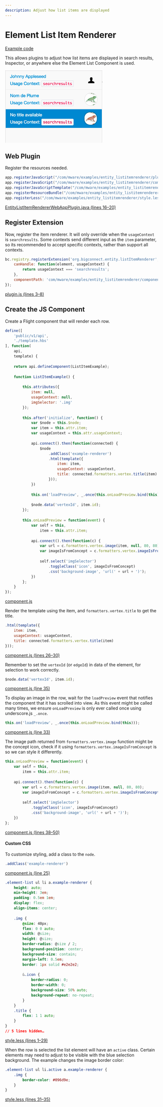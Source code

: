 ```yaml
---
description: Adjust how list items are displayed
---
```


# Element List Item Renderer

[Example code](https://github.com/mware-solutions/doc-examples/blob/master/extension-entity-listitemrenderer)

This allows plugins to adjust how list items are displayed in search results, Inspector, or anywhere else the Element List Component is used.

![](../../../../.gitbook/assets/image%20%286%29.png)

## Web Plugin

Register the resources needed.

```java
app.registerJavaScript("/com/mware/examples/entity_listitemrenderer/plugin.js", true);
app.registerJavaScript("/com/mware/examples/entity_listitemrenderer/component.js", false);
app.registerJavaScriptTemplate("/com/mware/examples/entity_listitemrenderer/template.hbs");
app.registerResourceBundle("/com/mware/examples/entity_listitemrenderer/messages.properties");
app.registerLess("/com/mware/examples/entity_listitemrenderer/style.less");
```

[EntityListItemRendererWebAppPlugin.java \(lines 16–20\)](https://github.com/mware-solutions/doc-examples/blob/master/extension-entity-listitemrenderer/src/main/java/com/mware/examples/entity_listitemrenderer/EntityListItemRendererWebAppPlugin.java#L16-L20)

## Register Extension

Now, register the item renderer. It will only override when the `usageContext` is `searchresults`. Some contexts send different input as the `item` parameter, so its recommended to accept specific contexts, rather than support all contexts.

```javascript
bc.registry.registerExtension('org.bigconnect.entity.listItemRenderer', {
    canHandle: function(element, usageContext) {
        return usageContext === 'searchresults';
    },
    componentPath: 'com/mware/examples/entity_listitemrenderer/component'
});
```

[plugin.js \(lines 3–8\)](https://github.com/mware-solutions/doc-examples/blob/master/extension-entity-listitemrenderer/src/main/resources/com/mware/examples/entity_listitemrenderer/plugin.js#L3-L8)

## Create the JS Component

Create a Flight component that will render each row.

```javascript
define([
    'public/v1/api',
    './template.hbs'
], function(
    api,
    template) {

    return api.defineComponent(ListItemExample);

    function ListItemExample() {

        this.attributes({
            item: null,
            usageContext: null,
            imgSelector: '.img'
        });

        this.after('initialize', function() {
            var $node = this.$node;
            var item = this.attr.item;
            var usageContext = this.attr.usageContext;

            api.connect().then(function(connected) {
                $node
                    .addClass('example-renderer')
                    .html(template({
                        item: item,
                        usageContext: usageContext,
                        title: connected.formatters.vertex.title(item)
                    }));
            })

            this.on('loadPreview', _.once(this.onLoadPreview.bind(this)));

            $node.data('vertexId', item.id);
        });

        this.onLoadPreview = function(event) {
            var self = this,
                item = this.attr.item;

            api.connect().then(function(c) {
                var url = c.formatters.vertex.image(item, null, 80, 80);
                var imageIsFromConcept = c.formatters.vertex.imageIsFromConcept(item);

                self.select('imgSelector')
                    .toggleClass('icon', imageIsFromConcept)
                    .css('background-image', 'url(' + url + ')');
            })
        };
    }
});
```

[component.js](https://github.com/mware-solutions/doc-examples/blob/master/extension-entity-listitemrenderer/src/main/resources/com/mware/examples/entity_listitemrenderer/component.js)

Render the template using the item, and `formatters.vertex.title` to get the title.

```javascript
.html(template({
    item: item,
    usageContext: usageContext,
    title: connected.formatters.vertex.title(item)
}));
```

[component.js \(lines 26–30\)](https://github.com/mware-solutions/doc-examples/blob/master/extension-entity-listitemrenderer/src/main/resources/com/mware/examples/entity_listitemrenderer/component.js#L26-L30)

Remember to set the `vertexId` \(or `edgeId`\) in data of the element, for selection to work correctly.

```javascript
$node.data('vertexId', item.id);
```

[component.js \(line 35\)](https://github.com/mware-solutions/doc-examples/blob/master/extension-entity-listitemrenderer/src/main/resources/com/mware/examples/entity_listitemrenderer/component.js#L35)

To display an image in the row, wait for the `loadPreview` event that notifies the component that it has scrolled into view. As this event might be called many times, we ensure `onLoadPreview` is only ever called once using underscore.js `_.once`.

```javascript
this.on('loadPreview', _.once(this.onLoadPreview.bind(this)));
```

[component.js \(line 33\)](https://github.com/mware-solutions/doc-examples/blob/master/extension-entity-listitemrenderer/src/main/resources/com/mware/examples/entity_listitemrenderer/component.js#L33)

The image path returned from `formatters.vertex.image` function might be the concept icon, check if it using `formatters.vertex.imageIsFromConcept` is so we can style it differently.

```javascript
this.onLoadPreview = function(event) {
    var self = this,
        item = this.attr.item;

    api.connect().then(function(c) {
        var url = c.formatters.vertex.image(item, null, 80, 80);
        var imageIsFromConcept = c.formatters.vertex.imageIsFromConcept(item);

        self.select('imgSelector')
            .toggleClass('icon', imageIsFromConcept)
            .css('background-image', 'url(' + url + ')');
    })
};
```

[component.js \(lines 38–50\)](https://github.com/mware-solutions/doc-examples/blob/master/extension-entity-listitemrenderer/src/main/resources/com/mware/examples/entity_listitemrenderer/component.js#L38-L50)

#### Custom CSS <a id="custom-css"></a>

To customize styling, add a class to the `node`.

```javascript
.addClass('example-renderer')
```

[component.js \(line 25\)](https://github.com/mware-solutions/doc-examples/blob/master/extension-entity-listitemrenderer/src/main/resources/com/mware/examples/entity_listitemrenderer/component.js#L25)

```css
.element-list ul li a.example-renderer {
    height: auto;
    min-height: 3em;
    padding: 0.5em 1em;
    display: flex;
    align-items: center;

    .img {
        @size: 40px;
        flex: 0 0 auto;
        width: @size;
        height: @size;
        border-radius: @size / 2;
        background-position: center;
        background-size: contain;
        margin-left: 0.5em;
        border: 1px solid #e2e2e2;

        &.icon {
            border-radius: 0;
            border-width: 0;
            background-size: 50% auto;
            background-repeat: no-repeat;
        }
    }
    .title {
        flex: 1 1 auto;
    }
}
// 5 lines hidden…
```

[style.less \(lines 1–29\)](https://github.com/mware-solutions/doc-examples/blob/master/extension-entity-listitemrenderer/src/main/resources/com/mware/examples/entity_listitemrenderer/style.less#L1-L29)

When the row is selected the list element will have an `active` class. Certain elements may need to adjust to be visible with the blue selection background. The example changes the image border color:

```css
.element-list ul li.active a.example-renderer {
    .img {
        border-color: #096d9e;
    }
}
```

[style.less \(lines 31–35\)](https://github.com/mware-solutions/doc-examples/blob/master/extension-entity-listitemrenderer/src/main/resources/com/mware/examples/entity_listitemrenderer/style.less#L31-L35)

